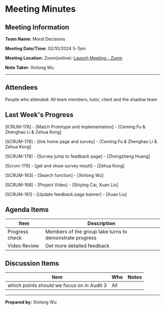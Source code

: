 # Meeting Minutes

## Meeting Information

**Team Name:** Moral Decisions

**Meeting Date/Time:** 02/10/2024  5-7pm

**Meeting Location:** Zoom(online): [Launch Meeting - Zoom](https://anu.zoom.us/j/86482877424?pwd=08A5lKE4rWT8hokwu7NvYmeomaLKHc.1)

**Note Taker:** Xinlong Wu

------

## Attendees

People who attended: All team members, tutor, client and the shadow team

## Last Week's Progress

SCRUM-176] - [Match Prototype and implementation] - [Ceming Fu & Zhenghao Li & Zehua Kong]

[SCRUM-178] - [link home page and survey] - [Ceming Fu & Zhenghao Li & Zehua Kong]

[SCRUM-178] - [Survey jump to feadback page] - [Zhongzheng Huang]

[Scrum-179] - [get and show survey result] - [Zehua Kong]

[SCRUM-163] - [Search function] - [Xinlong Wu]

[SCRUM-168] - [Project Video] - [Shiying Cai, Xuan Liu]

[SCRUM-161] - [Update feedback page banner] - [Xuan Liu]

## Agenda Items

| Item           | Description                                             |
| -------------- | ------------------------------------------------------- |
| Progress check | Members of the group take turns to demonstrate progress |
| Video Review   | Get more detailed feedback                              |

## Discussion Items

| Item                                       | Who | Notes |
| ------------------------------------------ | --- | ----- |
| which points should we focus on in Audti 3 | All |       |

------

**Prepared by:** Xinlong Wu
